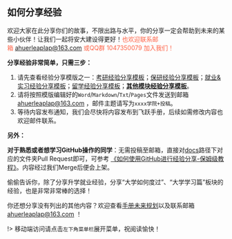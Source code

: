 ## 如何分享经验

欢迎大家在此分享你们的故事，不限出路与水平，你的分享一定会帮助到未来的某些小伙伴！让我们一起将安大建设得更好！<font color="ff6347">也欢迎联系邮箱 ahuerleaplap@163.com 或QQ群 1047350079 加入我们！</font>

**分享经验非常简单，只需三步：**

1. 请先查看经验分享模版之一：[考研经验分享模板](升学就业/经验分享模板-考研.md)；[保研经验分享模板](升学就业/经验分享模板-保研.md)；[就业&实习经验分享模板](升学就业/经验分享模板-就业.md)；[留学经验分享模板](升学就业/经验分享模板-留学.md)；[**其他模块经验分享模板**](升学就业/经验分享模板-其他.md)。
2. 请将按照模版编辑好的`Word`/`Markdown`/`Txt`/`Pages`文件发送到邮箱 ahuerleaplap@163.com ，邮件主题请写为`xxxx学院+投稿`。
3. 等待内容发布通知，我们会尽快将内容发布到飞跃手册，后续如需修改内容也欢迎邮件联系。

**另外：**

**对于熟悉或者想学习GitHub操作的同学**：无需投稿至邮箱，直接对[docs](https://github.com/AHUer-LeapLap/Impart-Inherit/tree/main/docs)路径下对应的文件夹Pull Request即可，可参考 [《如何使用GitHub进行经验分享-保姆级教程》](如何使用GitHub进行经验分享.md)。内容经过我们Merge后便会上架。

偷偷告诉你，除了分享升学就业经验，分享“大学如何度过”、“大学学习篇”板块的经验，也是非常非常棒的选择！

你还想分享没有列出的其他内容？欢迎查看[手册未来规划](Preface/future.md)以及联系邮箱 ahuerleaplap@163.com ！

!> 移动端访问请点击`左下角菜单栏`展开菜单，祝阅读愉快！